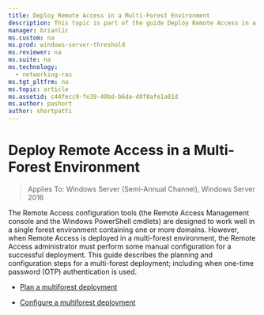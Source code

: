 ```yaml
---
title: Deploy Remote Access in a Multi-Forest Environment
description: This topic is part of the guide Deploy Remote Access in a Multi-Forest Environment in Windows Server 2016.
manager: brianlic
ms.custom: na
ms.prod: windows-server-threshold
ms.reviewer: na
ms.suite: na
ms.technology: 
  - networking-ras
ms.tgt_pltfrm: na
ms.topic: article
ms.assetid: c44fecc9-fe39-40bd-b6da-d8f8afe1a01d
ms.author: pashort
author: shortpatti
---
```

# Deploy Remote Access in a Multi-Forest Environment

>Applies To: Windows Server (Semi-Annual Channel), Windows Server 2016

The Remote Access configuration tools (the Remote Access Management console and the Windows PowerShell cmdlets) are designed to work well in a single forest environment containing one or more domains. However, when Remote Access is deployed in a multi-forest environment, the Remote Access administrator must perform some manual configuration for a successful deployment. This guide describes the planning and configuration steps for a multi-forest deployment; including when one-time password (OTP) authentication is used.  
  
-   [Plan a multiforest deployment](Plan-a-Multi-Forest-Deployment.md)  
  
-   [Configure a multiforest deployment](Configure-a-Multi-Forest-Deployment.md)  
  


